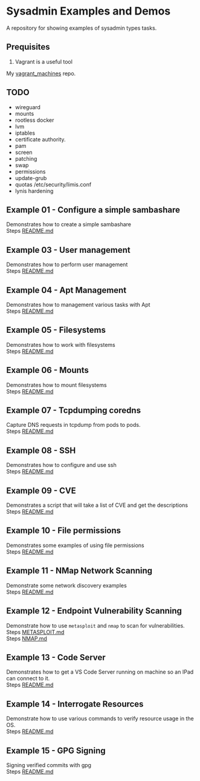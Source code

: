 # Sysadmin Examples and Demos

A repository for showing examples of sysadmin types tasks.

## Prequisites 

1. Vagrant is a useful tool  
  
My [vagrant_machines](https://github.com/chrisguest75/vagrant_machines) repo.  

## TODO

* wireguard
* mounts
* rootless docker
* lvm
* iptables
* certificate authority.
* pam
* screen
* patching
* swap
* permissions
* update-grub
* quotas /etc/security/limis.conf
* lynis hardening

## Example 01 - Configure a simple sambashare

Demonstrates how to create a simple sambashare  
Steps [README.md](./01_sambashare/README.md)  

## Example 03 - User management 

Demonstrates how to perform user management  
Steps [README.md](./03_usermanagement/README.md)  

## Example 04 - Apt Management

Demonstrates how to management various tasks with Apt  
Steps [README.md](./04_apt_management/README.md)  

## Example 05 - Filesystems

Demonstrates how to work with filesystems  
Steps [README.md](./05_filesystems/README.md)  

## Example 06 - Mounts

Demonstrates how to mount filesystems  
Steps [README.md](./06_mounts/README.md)  

## Example 07 - Tcpdumping coredns

Capture DNS requests in tcpdump from pods to pods.  
Steps [README.md](./07_coredns_tcpdump/README.md)  

## Example 08 - SSH

Demonstrates how to configure and use ssh  
Steps [README.md](./08_ssh/README.md)  

## Example 09 - CVE

Demonstrates a script that will take a list of CVE and get the descriptions  
Steps [README.md](./09_cve_processing/README.md)  

## Example 10 - File permissions

Demonstrates some examples of using file permissions  
Steps [README.md](./10_file_permissions/README.md)  

## Example 11 - NMap Network Scanning

Demonstrate some network discovery examples  
Steps [README.md](./11_nmap_scanning/README.md)  

## Example 12 - Endpoint Vulnerability Scanning

Demonstrate how to use `metasploit` and `nmap` to scan for vulnerabilities.  
Steps [METASPLOIT.md](./12_endpoint_vulnerability_scanning/METASPLOIT.md)  
Steps [NMAP.md](./12_endpoint_vulnerability_scanning/NMAP.md)  

## Example 13 - Code Server

Demonstrates how to get a VS Code Server running on machine so an IPad can connect to it.  
Steps [README.md](./13_code_server/README.md)  

## Example 14 - Interrogate Resources

Demonstrate how to use various commands to verify resource usage in the OS.  
Steps [README.md](./14_interrogate_resources/README.md)  

## Example 15 - GPG Signing

Signing verified commits with gpg  
Steps [README.md](./15_code_server/README.md)  
